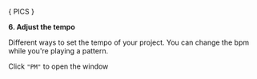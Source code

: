 ---
---

{ PICS }

**6. Adjust the tempo**

Different ways to set the tempo of your project. You can change the bpm while you're playing a pattern.

Click `"PM"` to open the window
